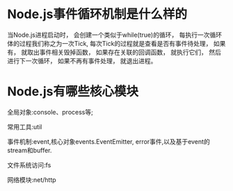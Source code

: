 # Node.js事件循环机制是什么样的

当Node.js进程启动时， 会创建一个类似于while(true)的循环， 每执行一次循环体的过程我们称之为一次Tick, 每次Tick的过程就是查看是否有事件待处理， 如果有， 就取出事件相关毁掉函数， 如果存在关联的回调函数， 就执行它们， 然后进行下一次循环， 如果不再有事件处理， 就退出进程。

# Node.js有哪些核心模块

全局对象:console、process等;

常用工具:util

事件机制:event,核心对象events.EventEmitter, error事件,以及基于event的stream和buffer.

文件系统访问:fs

网络模块:net/http